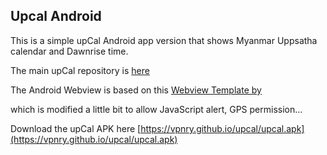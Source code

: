 ## Upcal Android

This is a simple upCal Android app version that shows Myanmar Uppsatha calendar and Dawnrise time.

The main upCal repository is [here](https://github.com/vpnry/upcal)

The Android Webview is based on this [Webview Template by](https://github.com/slymax/webview) 

which is modified a little bit  to allow JavaScript alert, GPS permission...

Download the upCal APK here [https://vpnry.github.io/upcal/upcal.apk](https://vpnry.github.io/upcal/upcal.apk)
